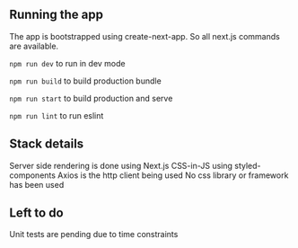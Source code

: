 ## Running the app

The app is bootstrapped using create-next-app. So all next.js commands are available. 

```npm run dev``` to run in dev mode

```npm run build``` to build production bundle

```npm run start``` to build production and serve

```npm run lint``` to run eslint


## Stack details

Server side rendering is done using Next.js
CSS-in-JS using styled-components
Axios is the http client being used
No css library or framework has been used

## Left to do

Unit tests are pending due to time constraints


